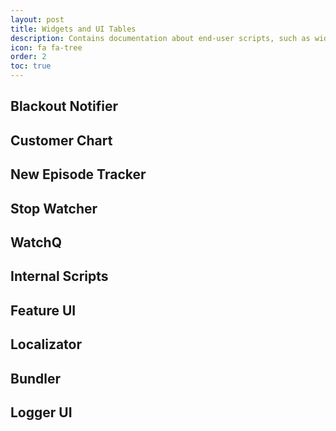 ```yaml
---
layout: post
title: Widgets and UI Tables
description: Contains documentation about end-user scripts, such as widgets and UI tables.
icon: fa fa-tree
order: 2
toc: true
---
```



## Blackout Notifier

## Customer Chart

## New Episode Tracker

## Stop Watcher

## WatchQ


## Internal Scripts


## Feature UI

## Localizator

## Bundler

## Logger UI